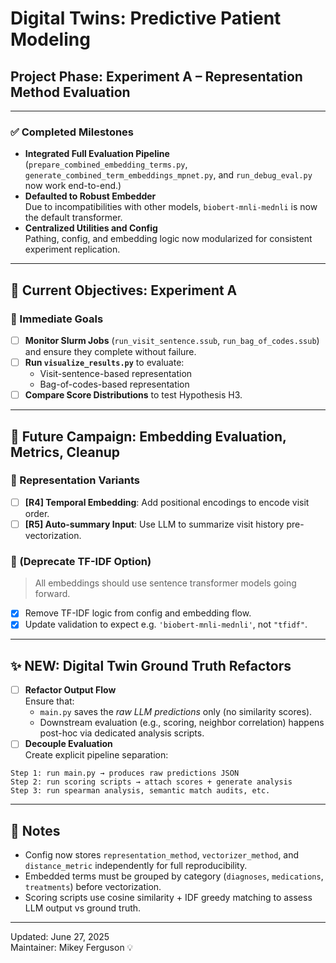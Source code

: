 # Digital Twins: Predictive Patient Modeling

## Project Phase: Experiment A – Representation Method Evaluation

---

### ✅ Completed Milestones

- **Integrated Full Evaluation Pipeline**  
  (`prepare_combined_embedding_terms.py`, `generate_combined_term_embeddings_mpnet.py`, and `run_debug_eval.py` now work end-to-end.)
- **Defaulted to Robust Embedder**  
  Due to incompatibilities with other models, `biobert-mnli-mednli` is now the default transformer.
- **Centralized Utilities and Config**  
  Pathing, config, and embedding logic now modularized for consistent experiment replication.

---

## 📍 Current Objectives: Experiment A

### 🎯 Immediate Goals

- [ ] **Monitor Slurm Jobs** (`run_visit_sentence.ssub`, `run_bag_of_codes.ssub`) and ensure they complete without failure.
- [ ] **Run `visualize_results.py`** to evaluate:
  - Visit-sentence-based representation
  - Bag-of-codes-based representation
- [ ] **Compare Score Distributions** to test Hypothesis H3.

---

## 🔭 Future Campaign: Embedding Evaluation, Metrics, Cleanup

### 🧪 Representation Variants

- [ ] **[R4] Temporal Embedding**: Add positional encodings to encode visit order.
- [ ] **[R5] Auto-summary Input**: Use LLM to summarize visit history pre-vectorization.

### 🚫 (Deprecate TF-IDF Option)
>
> All embeddings should use sentence transformer models going forward.

- [x] Remove TF-IDF logic from config and embedding flow.
- [x] Update validation to expect e.g. `'biobert-mnli-mednli'`, not `"tfidf"`.

---

## ✨ NEW: Digital Twin Ground Truth Refactors

- [ ] **Refactor Output Flow**  
  Ensure that:
  - `main.py` saves the *raw LLM predictions* only (no similarity scores).
  - Downstream evaluation (e.g., scoring, neighbor correlation) happens post-hoc via dedicated analysis scripts.
- [ ] **Decouple Evaluation**  
  Create explicit pipeline separation:
  
```text
Step 1: run main.py → produces raw predictions JSON
Step 2: run scoring scripts → attach scores + generate analysis
Step 3: run spearman analysis, semantic match audits, etc.
```

---

## 📎 Notes

- Config now stores `representation_method`, `vectorizer_method`, and `distance_metric` independently for full reproducibility.
- Embedded terms must be grouped by category (`diagnoses`, `medications`, `treatments`) before vectorization.
- Scoring scripts use cosine similarity + IDF greedy matching to assess LLM output vs ground truth.

---

Updated: June 27, 2025  
Maintainer: Mikey Ferguson 💡
